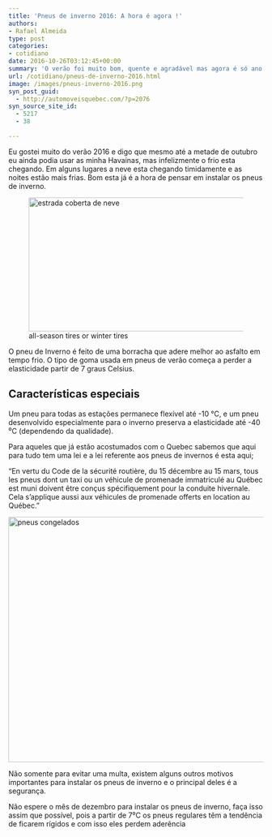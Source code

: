 ```yaml
---
title: 'Pneus de inverno 2016: A hora é agora !'
authors:
- Rafael Almeida
type: post
categories:
- cotidiano
date: 2016-10-26T03:12:45+00:00
summary: 'O verão foi muito bom, quente e agradável mas agora é só ano que vem. Enquanto isso, está chegando a hora de novamente pensar nos pneus de inverno. '
url: /cotidiano/pneus-de-inverno-2016.html
image: /images/pneus-inverno-2016.png
syn_post_guid:
  - http://automoveisquebec.com/?p=2076
syn_source_site_id:
  - 5217
  - 38

---
```

Eu gostei muito do verão 2016 e digo que mesmo até a metade de outubro eu ainda podia usar as minha Havainas, mas infelizmente o frio esta chegando. Em alguns lugares a neve esta chegando timidamente e as noites estão mais frias. Bom esta já é a hora de pensar em instalar os pneus de inverno.

<figure id="attachment_6788" aria-describedby="caption-attachment-6788" class="wp-caption aligncenter"><img class="img-responsive img-rounded text-center wp-image-6788 size-medium" src="http://www.canadaagora.com/wp-content/uploads/estrada-coberta-neve-placa-aviso-470x264.jpg" alt="estrada coberta de neve" width="470" height="264" srcset="https://www.canadaagora.com/wp-content/uploads/estrada-coberta-neve-placa-aviso-470x264.jpg 470w, https://www.canadaagora.com/wp-content/uploads/estrada-coberta-neve-placa-aviso.jpg 620w" sizes="(max-width: 470px) 100vw, 470px" /><figcaption id="caption-attachment-6788" class="wp-caption-text">all-season tires or winter tires</figcaption></figure>

O pneu de Inverno é feito de uma borracha que adere melhor ao asfalto em tempo frio. O tipo de goma usada em pneus de verão começa a perder a elasticidade partir de 7 graus Celsius.

## Características especiais

Um pneu para todas as estações permanece flexível até -10 °C, e um pneu desenvolvido especialmente para o inverno preserva a elasticidade até -40 ⁰C (dependendo da qualidade).

Para aqueles que já estão acostumados com o Quebec sabemos que aqui para tudo tem uma lei e a lei referente aos pneus de invernos é esta aqui;

&#8220;En vertu du Code de la sécurité routière, du 15 décembre au 15 mars, tous les pneus dont un taxi ou un véhicule de promenade immatriculé au Québec est muni doivent être conçus spécifiquement pour la conduite hivernale. Cela s’applique aussi aux véhicules de promenade offerts en location au Québec.&#8221;

<img class="img-responsive img-rounded text-center aligncenter wp-image-6789 size-large" src="http://www.canadaagora.com/wp-content/uploads/pneus-congelados-970x626.jpg" alt="pneus congelados" width="750" height="484" srcset="https://www.canadaagora.com/wp-content/uploads/pneus-congelados-970x626.jpg 970w, https://www.canadaagora.com/wp-content/uploads/pneus-congelados-465x300.jpg 465w, https://www.canadaagora.com/wp-content/uploads/pneus-congelados-1120x723.jpg 1120w" sizes="(max-width: 750px) 100vw, 750px" />

Não somente para evitar uma multa, existem alguns outros motivos importantes para instalar os pneus de inverno e o principal deles é a segurança.

Não espere o mês de dezembro para instalar os pneus de inverno, faça isso assim que possível, pois a partir de 7⁰C os pneus regulares têm a tendência de ficarem rígidos e com isso eles perdem aderência